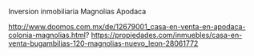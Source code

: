 Inversion inmobiliaria Magnolias Apodaca

http://www.doomos.com.mx/de/12679001_casa-en-venta-en-apodaca-colonia-magnolias.html?
https://propiedades.com/inmuebles/casa-en-venta-bugambilias-120-magnolias-nuevo_leon-28061772
